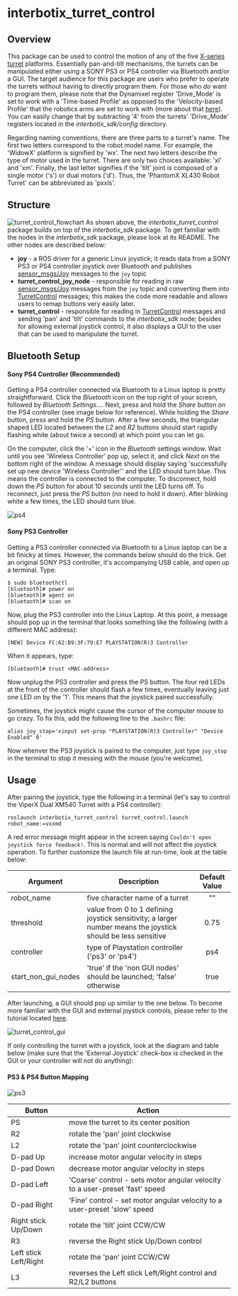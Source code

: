 # interbotix_turret_control

## Overview
This package can be used to control the motion of any of the five [X-series turret](https://www.trossenrobotics.com/c/robot-turrets.aspx) platforms. Essentially pan-and-tilt mechanisms, the turrets can be manipulated either using a SONY PS3 or PS4 controller via Bluetooth and/or a GUI. The target audience for this package are users who prefer to operate the turrets without having to directly program them. For those who *do* want to program them, please note that the Dynamixel register 'Drive_Mode' is set to work with a 'Time-based Profile' as opposed to the 'Velocity-based Profile' that the robotics arms are set to work with (more about that [here](http://emanual.robotis.com/docs/en/dxl/x/xm430-w350/#profile-velocity112)). You can easily change that by subtracting '4' from the turrets' 'Drive_Mode' registers located in the *interbotix_sdk/config* directory.

Regarding naming conventions, there are three parts to a turret's name. The first two letters correspond to the robot model name. For example, the 'WidowX' platform is signified by 'wx'. The next two letters describe the type of motor used in the turret. There are only two choices available: 'xl' and 'xm'. Finally, the last letter signifies if the 'tilt' joint is composed of a single motor ('s') or dual motors ('d'). Thus, the 'PhantomX XL430 Robot Turret' can be abbreviated as 'pxxls'.

## Structure
![turret_control_flowchart](images/interbotix_turret_control_flowchart_pi.png)
As shown above, the *interbotix_turret_control* package builds on top of the *interbotix_sdk* package. To get familiar with the nodes in the *interbotix_sdk* package, please look at its README. The other nodes are described below:
- **joy** - a ROS driver for a generic Linux joystick; it reads data from a SONY PS3 or PS4 controller joystick over Bluetooth and publishes  [sensor_msgs/Joy](http://docs.ros.org/melodic/api/sensor_msgs/html/msg/Joy.html) messages to the `joy` topic
- **turret_control_joy_node** - responsible for reading in raw [sensor_msgs/Joy](http://docs.ros.org/melodic/api/sensor_msgs/html/msg/Joy.html) messages from the `joy` topic and converting them into [TurretControl](msg/TurretControl.msg) messages; this makes the code more readable and allows users to remap buttons very easily later.
- **turret_control** - responsible for reading in [TurretControl](msg/TurretControl.msg) messages and sending 'pan' and 'tilt' commands to the *interbotix_sdk* node; besides for allowing external joystick control, it also displays a GUI to the user that can be used to manipulate the turret.

## Bluetooth Setup
#### Sony PS4 Controller (Recommended)
Getting a PS4 controller connected via Bluetooth to a Linux laptop is pretty straightforward. Click the *Bluetooth* icon on the top right of your screen, followed by *Bluetooth Settings...*. Next, press and hold the *Share* button on the PS4 controller (see image below for reference). While holding the *Share* button, press and hold the *PS* button. After a few seconds, the triangular shaped LED located between the *L2* and *R2* buttons should start rapidly flashing white (about twice a second) at which point you can let go.

On the computer, click the '+' icon in the *Bluetooth* settings window. Wait until you see 'Wireless Controller' pop up, select it, and click *Next* on the bottom right of the window. A message should display saying 'successfully set up new device 'Wireless Controller'' and the LED should turn blue. This means the controller is connected to the computer. To disconnect, hold down the *PS* button for about 10 seconds until the LED turns off. To reconnect, just press the *PS* button (no need to hold it down). After blinking white a few times, the LED should turn blue.

![ps4](images/ps4.jpg)

#### Sony PS3 Controller
Getting a PS3 controller connected via Bluetooth to a Linux laptop can be a bit finicky at times. However, the commands below should do the trick. Get an original SONY PS3 controller, it's accompanying USB cable, and open up a terminal. Type:
```
$ sudo bluetoothctl
[bluetooth]# power on
[bluetooth]# agent on
[bluetooth]# scan on
```
Now, plug the PS3 controller into the Linux Laptop. At this point, a message should pop up in the terminal that looks something like the following (with a different MAC address):
```
[NEW] Device FC:62:B9:3F:79:E7 PLAYSTATION(R)3 Controller
```
When it appears, type:
```
[bluetooth]# trust <MAC-address>
```
Now unplug the PS3 controller and press the PS button. The four red LEDs at the front of the controller should flash a few times, eventually leaving just one LED on by the '1'. This means that the joystick paired successfully.

Sometimes, the joystick might cause the cursor of the computer mouse to go crazy. To fix this, add the following line to the `.bashrc` file:
```
alias joy_stop='xinput set-prop "PLAYSTATION(R)3 Controller" "Device Enabled" 0'
```
Now whenver the PS3 joystick is paired to the computer, just type `joy_stop` in the terminal to stop it messing with the mouse (you're welcome).

## Usage
After pairing the joystick, type the following in a terminal (let's say to control the ViperX Dual XM540 Turret with a PS4 controller):
```
roslaunch interbotix_turret_control turret_control.launch robot_name:=vxxmd
```
A red error message might appear in the screen saying `Couldn't open joystick force feedback!`. This is normal and will not affect the joystick operation. To further customize the launch file at run-time, look at the table below:

| Argument | Description | Default Value |
| -------- | ----------- | :-----------: |
| robot_name | five character name of a turret | "" |
| threshold | value from 0 to 1 defining joystick sensitivity; a larger number means the joystick should be less sensitive | 0.75 |
| controller | type of Playstation controller ('ps3' or 'ps4') | ps4 |
| start_non_gui_nodes | 'true' if the 'non GUI nodes' should be launched; 'false' otherwise | true |

After launching, a GUI should pop up similar to the one below. To become more familiar with the GUI and external joystick controls, please refer to the tutorial located [here](Turret_Control_Tutorial.pdf).

![turret_control_gui](images/turret_control_gui.png)

If only controlling the turret with a joystick, look at the diagram and table below (make sure that the 'External Joystick' check-box is checked in the GUI or your controller will not do anything):

#### PS3 & PS4 Button Mapping

![ps3](images/ps3.jpg)

| Button | Action |
| ------ | ------ |
| PS | move the turret to its center position |
| R2 | rotate the 'pan' joint clockwise |
| L2 | rotate the 'pan' joint counterclockwise |
| D-pad Up | increase motor angular velocity in steps |
| D-pad Down | decrease motor angular velocity in steps|
| D-pad Left | 'Coarse' control - sets motor angular velocity to a user-preset 'fast' speed |
| D-pad Right | 'Fine' control - set motor angular velocity to a user-preset 'slow' speed |
| Right stick Up/Down | rotate the 'tilt' joint CCW/CW |
| R3 | reverse the Right stick Up/Down control |
| Left stick Left/Right | rotate the 'pan' joint CCW/CW |
| L3 | reverses the Left stick Left/Right control and R2/L2 buttons|

